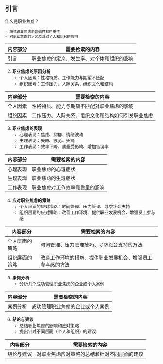  ##  引言
 什么是职业焦虑？

    - 简述职业焦虑的普遍性和严重性
    - 对职业焦虑的定义及其对个人和组织的影响

|内容部分|需要检索的内容|
|---|---|
|引言|职业焦虑的定义、发生率、对个体和组织的影响|

2. **职业焦虑的原因分析**
    - 个人因素：性格特质、工作能力与期望不匹配
    - 组织因素：工作压力、人际关系、组织文化和结构

|内容部分|需要检索的内容|
|---|---|
|个人因素|性格特质、能力与期望不匹配对职业焦虑的影响|
|组织因素|工作压力、人际关系、组织文化和结构如何引发职业焦虑|

3. **职业焦虑的表现**
    - 心理表现：焦虑、抑郁、情绪波动
    - 生理表现：失眠、疲劳、头痛
    - 工作表现：效率下降、质量受影响、增加错误率

|内容部分|需要检索的内容|
|---|---|
|心理表现|职业焦虑的心理症状|
|生理表现|职业焦虑的生理症状|
|工作表现|职业焦虑对工作效率和质量的影响|

4. **应对职业焦虑的策略**
    - 个人层面的应对策略：时间管理、压力管理、寻求社会支持
    - 组织层面的应对策略：改善工作环境、提供职业发展机会、增强员工参与感

|内容部分|需要检索的内容|
|---|---|
|个人层面的策略|时间管理、压力管理技巧、寻求社会支持的方法|
|组织层面的策略|改善工作环境的措施、提供职业发展机会、增强员工参与感的方法|

5. **案例分析**
    - 分析几个成功管理职业焦虑的企业或个人案例

|内容部分|需要检索的内容|
|---|---|
|案例分析|成功管理职业焦虑的企业或个人案例|

6. **结论与建议**
    - 总结职业焦虑的影响和应对策略
    - 提出针对不同层面（个人和组织）的建议

| 内容部分  | 需要检索的内容                |
| ----- | ---------------------- |
| 结论与建议 | 对职业焦虑应对策略的总结和针对不同层面的建议 |